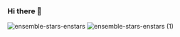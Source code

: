 ### Hi there 👋


![ensemble-stars-enstars](https://github.com/SilverColors/SilverColors/assets/69147413/e20b8cf9-d03c-4318-940b-498776b8f9a2)
![ensemble-stars-enstars (1)](https://github.com/SilverColors/SilverColors/assets/69147413/2f1d183a-d7d6-4b14-8819-94ae8e2dd46b)
<!--![ritsu-sakuma](https://github.com/SilverColors/SilverColors/assets/69147413/cc9bd6fa-baa2-4c16-88d1-7eca76093b9c)

**SilverColors/SilverColors** is a ✨ _special_ ✨ repository because its `README.md` (this file) appears on your GitHub profile.

Here are some ideas to get you started:

- 🔭 I’m currently working on ...
- 🌱 I’m currently learning ...
- 👯 I’m looking to collaborate on ...
- 🤔 I’m looking for help with ...
- 💬 Ask me about ...
- 📫 How to reach me: ...
- 😄 Pronouns: ...
- ⚡ Fun fact: ...
-->
